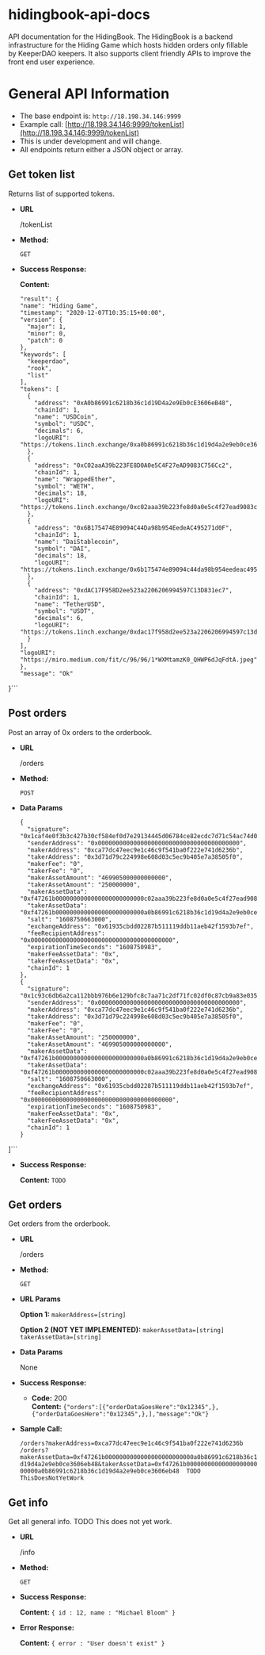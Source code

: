 # hidingbook-api-docs
API documentation for the HidingBook.  The HidingBook is a backend infrastructure for the Hiding Game which hosts hidden orders only fillable by KeeperDAO keepers. It also supports client friendly APIs to improve the front end user experience.


# General API Information

 * The base endpoint is: `http://18.198.34.146:9999`
 * Example call: [http://18.198.34.146:9999/tokenList](http://18.198.34.146:9999/tokenList)
 * This is under development and will change.
 * All endpoints return either a JSON object or array.



**Get token list**
----
  Returns list of supported tokens.

* **URL**

  /tokenList

* **Method:**

  `GET`

* **Success Response:**

    **Content:** 
    ```{
  "result": {
    "name": "Hiding Game",
    "timestamp": "2020-12-07T10:35:15+00:00",
    "version": {
      "major": 1,
      "minor": 0,
      "patch": 0
    },
    "keywords": [
      "keeperdao",
      "rook",
      "list"
    ],
    "tokens": [
      {
        "address": "0xA0b86991c6218b36c1d19D4a2e9Eb0cE3606eB48",
        "chainId": 1,
        "name": "USDCoin",
        "symbol": "USDC",
        "decimals": 6,
        "logoURI": "https://tokens.1inch.exchange/0xa0b86991c6218b36c1d19d4a2e9eb0ce3606eb48.png"
      },
      {
        "address": "0xC02aaA39b223FE8D0A0e5C4F27eAD9083C756Cc2",
        "chainId": 1,
        "name": "WrappedEther",
        "symbol": "WETH",
        "decimals": 18,
        "logoURI": "https://tokens.1inch.exchange/0xc02aaa39b223fe8d0a0e5c4f27ead9083c756cc2.png"
      },
      {
        "address": "0x6B175474E89094C44Da98b954EedeAC495271d0F",
        "chainId": 1,
        "name": "DaiStablecoin",
        "symbol": "DAI",
        "decimals": 18,
        "logoURI": "https://tokens.1inch.exchange/0x6b175474e89094c44da98b954eedeac495271d0f.png"
      },
      {
        "address": "0xdAC17F958D2ee523a2206206994597C13D831ec7",
        "chainId": 1,
        "name": "TetherUSD",
        "symbol": "USDT",
        "decimals": 6,
        "logoURI": "https://tokens.1inch.exchange/0xdac17f958d2ee523a2206206994597c13d831ec7.png"
      }
    ],
    "logoURI": "https://miro.medium.com/fit/c/96/96/1*WXMtamzK0_QHWP6dJqFdtA.jpeg"
  },
  "message": "Ok"
}```
 


**Post orders**
----
  Post an array of 0x orders to the orderbook.

* **URL**

  /orders

* **Method:**

  `POST`
  
* **Data Params**

  ```[
  {
    "signature": "0x1caf4e0f3b3c427b30cf584ef0d7e29134445d06784ce82ecdc7d71c54ac74d0a92237d34e69274838a4fece8bb3a39feaf91395a3d6ad0f95529b6ddaac3a161303",
    "senderAddress": "0x0000000000000000000000000000000000000000",
    "makerAddress": "0xca77dc47eec9e1c46c9f541ba0f222e741d6236b",
    "takerAddress": "0x3d71d79c224998e608d03c5ec9b405e7a38505f0",
    "makerFee": "0",
    "takerFee": "0",
    "makerAssetAmount": "469905000000000000",
    "takerAssetAmount": "250000000",
    "makerAssetData": "0xf47261b0000000000000000000000000c02aaa39b223fe8d0a0e5c4f27ead9083c756cc2",
    "takerAssetData": "0xf47261b0000000000000000000000000a0b86991c6218b36c1d19d4a2e9eb0ce3606eb48",
    "salt": "1608750663000",
    "exchangeAddress": "0x61935cbdd02287b511119ddb11aeb42f1593b7ef",
    "feeRecipientAddress": "0x0000000000000000000000000000000000000000",
    "expirationTimeSeconds": "1608750983",
    "makerFeeAssetData": "0x",
    "takerFeeAssetData": "0x",
    "chainId": 1
  },
  {
    "signature": "0x1c93c6db6a2ca112bbb976b6e129bfc8c7aa71c2df71fc02df0c87cb9a83e0357b777956c22001b59e35d6936e1fb81430d71a0b522319359944f43e6251d588c203",
    "senderAddress": "0x0000000000000000000000000000000000000000",
    "makerAddress": "0xca77dc47eec9e1c46c9f541ba0f222e741d6236b",
    "takerAddress": "0x3d71d79c224998e608d03c5ec9b405e7a38505f0",
    "makerFee": "0",
    "takerFee": "0",
    "makerAssetAmount": "250000000",
    "takerAssetAmount": "469905000000000000",
    "makerAssetData": "0xf47261b0000000000000000000000000a0b86991c6218b36c1d19d4a2e9eb0ce3606eb48",
    "takerAssetData": "0xf47261b0000000000000000000000000c02aaa39b223fe8d0a0e5c4f27ead9083c756cc2",
    "salt": "1608750663000",
    "exchangeAddress": "0x61935cbdd02287b511119ddb11aeb42f1593b7ef",
    "feeRecipientAddress": "0x0000000000000000000000000000000000000000",
    "expirationTimeSeconds": "1608750983",
    "makerFeeAssetData": "0x",
    "takerFeeAssetData": "0x",
    "chainId": 1
  }
]```

* **Success Response:**

    **Content:** `TODO`
 

**Get orders**
----
  Get orders from the orderbook.


* **URL**

  /orders

* **Method:**

  `GET`
  
*  **URL Params**

   **Option 1:**
   `makerAddress=[string]`

   **Option 2 (NOT YET IMPLEMENTED):**
   `makerAssetData=[string]`
   `takerAssetData=[string]`

* **Data Params**

  None

* **Success Response:**

  * **Code:** 200 <br />
    **Content:** `{"orders":[{"orderDataGoesHere":"0x12345",},{"orderDataGoesHere":"0x12345",},],"message":"Ok"}`

* **Sample Call:**

  `/orders?makerAddress=0xca77dc47eec9e1c46c9f541ba0f222e741d6236b`
  `/orders?makerAssetData=0xf47261b0000000000000000000000000a0b86991c6218b36c1d19d4a2e9eb0ce3606eb48&takerAssetData=0xf47261b0000000000000000000000000a0b86991c6218b36c1d19d4a2e9eb0ce3606eb48  TODO ThisDoesNotYetWork`


**Get info**
----
  Get all general info.  TODO This does not yet work.

* **URL**

  /info

* **Method:**

  `GET`

* **Success Response:**

    **Content:** `{ id : 12, name : "Michael Bloom" }`
 
* **Error Response:**

    **Content:** `{ error : "User doesn't exist" }`

